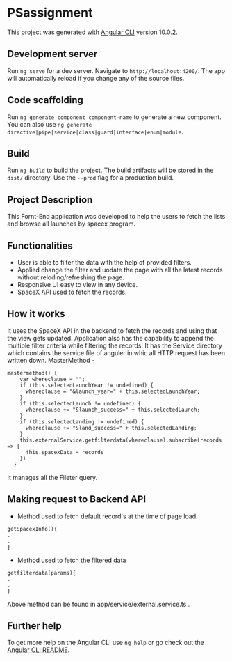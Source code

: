 # PSassignment

This project was generated with [Angular CLI](https://github.com/angular/angular-cli) version 10.0.2.

## Development server

Run `ng serve` for a dev server. Navigate to `http://localhost:4200/`. The app will automatically reload if you change any of the source files.

## Code scaffolding

Run `ng generate component component-name` to generate a new component. You can also use `ng generate directive|pipe|service|class|guard|interface|enum|module`.

## Build

Run `ng build` to build the project. The build artifacts will be stored in the `dist/` directory. Use the `--prod` flag for a production build.



## Project Description
This Fornt-End application was developed to help the users to fetch the lists and browse all launches by spacex program.

## Functionalities
* User is able to filter the data with the help of provided filters.
* Applied change the filter and uodate the page with all the latest records without reloding/refreshing the page.
* Responsive UI easy to view in any device.
* SpaceX API used to fetch the records.

## How it works
It uses the SpaceX API in the backend to fetch the records and using that the view gets updated. Application also has the capability to append the multiple filter criteria while filtering the records.
It has the Service directory which contains the service file of anguler in whic all HTTP request has been written down.
MasterMethod -
``` 
mastermethod() {
    var whereclause = "";
    if (this.selectedLaunchYear != undefined) {
      whereclause = "&launch_year=" + this.selectedLaunchYear;
    }
    if (this.selectedLaunch != undefined) {
      whereclause += "&launch_success=" + this.selectedLaunch;
    }
    if (this.selectedLanding != undefined) {
      whereclause += "&land_success=" + this.selectedLanding;
    }
    this.externalService.getfilterdata(whereclause).subscribe(records => {
      this.spacexData = records
    })
  }
  ```
  
  It manages all the Fileter query.
  
  ## Making request to Backend API
  * Method used to fetch default record's at the time of page load.
  ```
  getSpacexInfo(){
  .
  .
  }
  ```
  
  * Method used to fetch the filtered data
  ```
  getfilterdata(params){
  .
  .
  }
  ```
  Above method can be found in app/service/external.service.ts .
  

## Further help

To get more help on the Angular CLI use `ng help` or go check out the [Angular CLI README](https://github.com/angular/angular-cli/blob/master/README.md).

